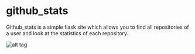 <h1>github_stats</h1>

Github_stats is a simple flask site which allows you to find all repositories of a user and look at the statistics of each repository.

 <p></p>

 ![alt tag](https://image.ibb.co/jMEQ3H/Zaznaczenie_004.png)
